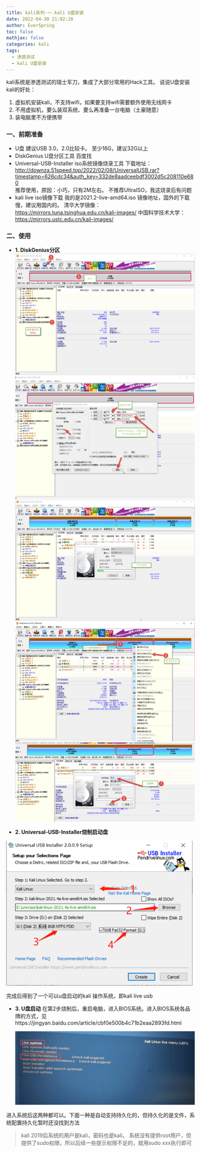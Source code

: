 ```yaml
---
title: kali系列-一.kali U盘安装
date: 2022-04-30 21:02:28
author: EverSpring
toc: false
mathjax: false
categories: kali
tags:
  - 渗透测试
  - kali U盘安装
---
```

kali系统是渗透测试的瑞士军刀，集成了大部分常用的Hack工具。
说说U盘安装kali的好处：

1. 虚拟机安装kali，不支持wifi，如果要支持wifi需要额外使用无线网卡
2. 不用虚拟机，要么装双系统、要么再准备一台电脑（土豪随意）
3. 装电脑里不方便携带

### 一、前期准备
* U盘
  建议USB 3.0，2.0比较卡。
  至少16G，建议32G以上
* DiskGenius U盘分区工具
  百度找
* Universal-USB-Installer iso系统镜像烧录工具
  下载地址：http://downza.51speed.top/2022/02/08/UniversalUSB.rar?timestamp=626cdc34&auth_key=332de8aadceebdf3002d5c208110e680  
  推荐使用，原因：小巧，只有2M左右。
  不推荐UltraISO，我这烧录后有问题
* kali live iso镜像下载
我的是2021.2-live-amd64.iso
镜像地址，国外的下载慢，建议用国内的。
清华大学镜像：https://mirrors.tuna.tsinghua.edu.cn/kali-images/
中国科学技术大学：https://mirrors.ustc.edu.cn/kali-images/

### 二、使用
* **1. DiskGenius分区**
  <img src="kali系列-1-kali安装/image-20220430234203883.png" alt="图1" style="zoom: 50%;" />
  <img src="kali系列-1-kali安装/image-20220430234915455.png" alt="图2" style="zoom: 50%;" />
  <img src="kali系列-1-kali安装/image-20220430235104169.png" alt="image-20220430235104169" style="zoom:50%;" />
  <img src="kali系列-1-kali安装/image-20220430235741924.png" alt="image-20220430235741924" style="zoom:50%;" />
  <img src="kali系列-1-kali安装/image-20220430235926700.png" alt="image-20220430235926700" style="zoom:50%;" />

* **2. Universal-USB-Installer烧制启动盘**

<img src="kali系列-1-kali安装/i=f35d3b86f67b44b6a88207b7366e8e93.png" style="zoom: 80%;" />

完成后得到了一个可以u盘启动的kali 操作系统，即kali live usb

* **3. U盘启动**
  在第2步烧制后，重启电脑，进入BIOS系统。进入BIOS系统各品牌的方式，见https://jingyan.baidu.com/article/cbf0e500b4c71b2eaa2893fd.html

  <img src="kali系列-1-kali安装/image-20220501000544177.png" alt="image-20220501000544177" style="zoom: 67%;" />

进入系统后这两种都可以。下面一种是自动支持持久化的，但持久化的是文件，系统配置持久化暂时还没找到方法
> kali 2019后系统的用户是kali，密码也是kali。
> 系统没有提供root用户，但提供了sudo权限，所以后续一些提示权限不足的，就用sudo xxx执行即可
